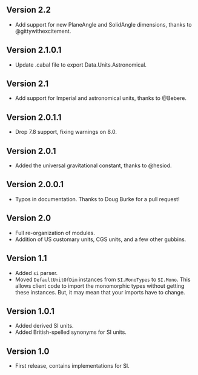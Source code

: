 Version 2.2
-----------

* Add support for new PlaneAngle and SolidAngle dimensions, thanks
to @gittywithexcitement.

Version 2.1.0.1
---------------

* Update .cabal file to export Data.Units.Astronomical.

Version 2.1
-----------

* Add support for Imperial and astronomical units, thanks to @Bebere.

Version 2.0.1.1
---------------

* Drop 7.8 support, fixing warnings on 8.0.

Version 2.0.1
-------------

* Added the universal gravitational constant, thanks to @hesiod.

Version 2.0.0.1
---------------

* Typos in documentation. Thanks to Doug Burke for a pull request!

Version 2.0
-----------

* Full re-organization of modules.
* Addition of US customary units, CGS units, and a few other gubbins.

Version 1.1
-----------

* Added `si` parser.
* Moved `DefaultUnitOfDim` instances from `SI.MonoTypes` to `SI.Mono`. This allows
  client code to import the monomorphic types without getting these instances. But,
  it may mean that your imports have to change.

Version 1.0.1
-------------

 * Added derived SI units.
 * Added British-spelled synonyms for SI units.

Version 1.0
-----------

 * First release, contains implementations for SI.
